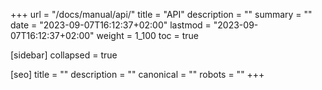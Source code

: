 +++
url = "/docs/manual/api/"
title = "API"
description = ""
summary = ""
date = "2023-09-07T16:12:37+02:00"
lastmod = "2023-09-07T16:12:37+02:00"
weight = 1_100
toc = true

[sidebar]
collapsed = true

[seo]
title = ""
description = ""
canonical = ""
robots = ""
+++
